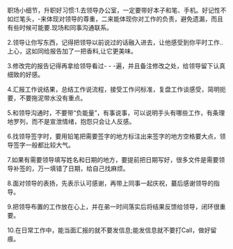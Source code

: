 职场小细节，升职好习惯:1.去领导办公室，一定要带好本子和笔、手机。好记性不如烂笔头，-来体现对领导的尊重，二来能体现你对工作的负责，避免遗漏，而且有些时候可能要.现场和同事沟通联系。

2.领导让你写东西，记得把领导以前说过的话融入进去，让他感受到你平时工作..上心，这如同给报告加了一把香料,让它更美味。

3.修改完的报告记得再拿给领导看过- - -遍，并且备注修改之处，给领导留下认真细致的好感。

4.汇报工作说结果，总结工作说流程，接受工作问标准，复盘工作谈感受，简明扼要，不要拖泥带水没有重点。

5.和领导沟通时，不要带“负能量”，有事说事，可以说明手头有哪些工作，有条理地罗列，而不是宣泄情绪，抱怨只会让人反感。

6.找领导签字时，要用铅笔把需要签字的地方标注出来签字的地方空格要大点，领导签字一般都比较大气。

7.如果有需要领导填写姓名和日期的地方，要提前把日期写好，很多文件是需要领导补签的，万一填错了日期，给自己找麻烦。

8.面对领导的表扬，先表示认可感谢，再带上同事一起庆祝，蕞后感谢领导的指导。

9.把领导布置的工作放在心上，并在弟一时间落实后将结果反馈给领导，闭环很重要。

10.在日常工作中，能当面汇报的就不要发信息;能发信息就不要打Call，做好留痕。